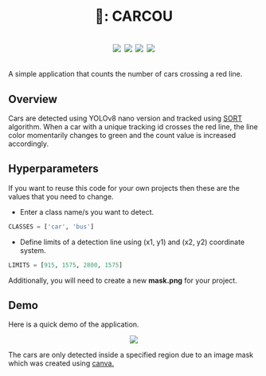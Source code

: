 <h1 align=center>🚗: CARCOU

![](https://img.shields.io/badge/Python-3.9-blue) ![](https://img.shields.io/badge/opencv-4.8.1.78-blue) ![](https://img.shields.io/badge/Contributions-Welcome-brightgreen) ![](https://img.shields.io/badge/LICENSE-MIT-red)</h1>

A simple application that counts the number of cars crossing a red line.

## Overview
<p align = left>Cars are detected using YOLOv8 nano version and tracked using <a href='https://github.com/abewley/sort'>SORT</a> algorithm. When a car with a unique tracking id crosses the red line, the line color momentarily changes to green and the count value is increased accordingly.</p>

## Hyperparameters

If you want to reuse this code for your own projects then these are the values that you need to change.  
* Enter a class name/s you want to detect.
```python
CLASSES = ['car', 'bus']
```
* Define limits of a detection line using (x1, y1) and (x2, y2) coordinate system.
```python
LIMITS = [915, 1575, 2800, 1575]
```
Additionally, you will need to create a new **mask.png** for your project.

## Demo
<p align = left>Here is a quick demo of the application.</p>
<p align="center">
  <img src = "https://github.com/kotiyalanurag/CARCOU/assets/44325770/76b04cde-6922-424e-9ec5-3a909700041e">
</p>
<p align = left>The cars are only detected inside a specified region due to an image mask which was created using <a href='https://www.canva.com/'>canva.</a></p>